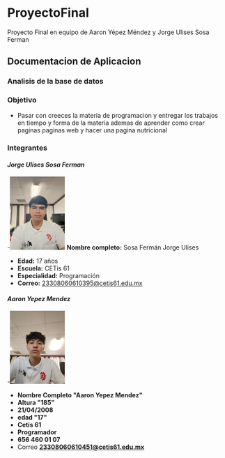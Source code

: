 # ProyectoFinal
Proyecto Final en equipo de Aaron Yépez Méndez y Jorge Ulises Sosa Ferman
## Documentacion de Aplicacion
### Analisis de la base de datos

### Objetivo
- Pasar con creeces la materia de programacion y entregar los trabajos en tiempo y forma de la materia ademas de aprender como crear paginas paginas web y hacer una pagina nutricional
### Integrantes
#### *Jorge Ulises Sosa Ferman*
-<img src="https://github.com/AaronYepez/NutriApp/blob/main/sosin.jpg" alt="Foto" width="25%" height="25%">
**Nombre completo:** Sosa Fermán Jorge Ulises  
- **Edad:** 17 años  
- **Escuela:** CETis 61  
- **Especialidad:** Programación  
- **Correo:** 23308060610395@cetis61.edu.mx  
#### *Aaron Yepez Mendez*
-<img src="https://github.com/AaronYepez/NutriApp/blob/main/MyLove.jpg" alt="Foto" width="25%" height="25%">
- **Nombre Completo "Aaron Yepez Mendez"**
- **Altura "185"**
- **21/04/2008**
-  **edad "17"**
- **Cetis 61**
- **Programador**
- **656 460 01 07**
- Correo **23308060610451@cetis61.edu.mx**

